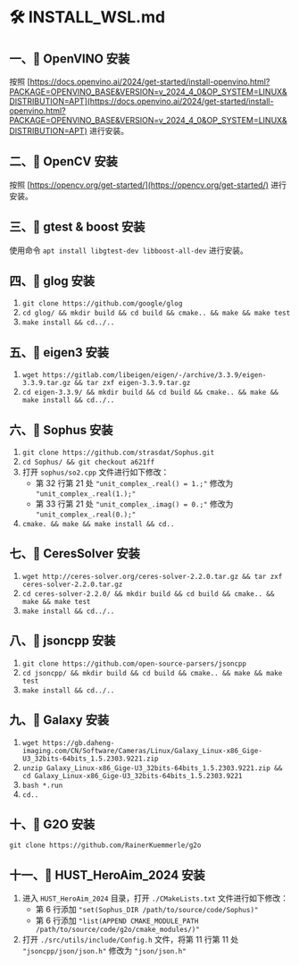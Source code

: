 # 🛠️ INSTALL_WSL.md

## 一、🎯 OpenVINO 安装
按照 [https://docs.openvino.ai/2024/get-started/install-openvino.html?PACKAGE=OPENVINO_BASE&VERSION=v_2024_4_0&OP_SYSTEM=LINUX&DISTRIBUTION=APT](https://docs.openvino.ai/2024/get-started/install-openvino.html?PACKAGE=OPENVINO_BASE&VERSION=v_2024_4_0&OP_SYSTEM=LINUX&DISTRIBUTION=APT) 进行安装。

## 二、🎯 OpenCV 安装
按照 [https://opencv.org/get-started/](https://opencv.org/get-started/) 进行安装。

## 三、🎯 gtest & boost 安装
使用命令 `apt install libgtest-dev libboost-all-dev` 进行安装。

## 四、🎯 glog 安装
1. `git clone https://github.com/google/glog`
2. `cd glog/ && mkdir build && cd build && cmake.. && make && make test`
3. `make install && cd../..`

## 五、🎯 eigen3 安装
1. `wget https://gitlab.com/libeigen/eigen/-/archive/3.3.9/eigen-3.3.9.tar.gz && tar zxf eigen-3.3.9.tar.gz`
2. `cd eigen-3.3.9/ && mkdir build && cd build && cmake.. && make && make install && cd../..`

## 六、🎯 Sophus 安装
1. `git clone https://github.com/strasdat/Sophus.git`
2. `cd Sophus/ && git checkout a621ff`
3. 打开 `sophus/so2.cpp` 文件进行如下修改：
   - 第 32 行第 21 处 `"unit_complex_.real() = 1.;"` 修改为 `"unit_complex_.real(1.);"`
   - 第 33 行第 21 处 `"unit_complex_.imag() = 0.;"` 修改为 `"unit_complex_.real(0.);"`
4. `cmake. && make && make install && cd..`

## 七、🎯 CeresSolver 安装
1. `wget http://ceres-solver.org/ceres-solver-2.2.0.tar.gz && tar zxf ceres-solver-2.2.0.tar.gz`
2. `cd ceres-solver-2.2.0/ && mkdir build && cd build && cmake.. && make && make test`
3. `make install && cd../..`

## 八、🎯 jsoncpp 安装
1. `git clone https://github.com/open-source-parsers/jsoncpp`
2. `cd jsoncpp/ && mkdir build && cd build && cmake.. && make && make test`
3. `make install && cd../..`

## 九、🎯 Galaxy 安装
1. `wget https://gb.daheng-imaging.com/CN/Software/Cameras/Linux/Galaxy_Linux-x86_Gige-U3_32bits-64bits_1.5.2303.9221.zip`
2. `unzip Galaxy_Linux-x86_Gige-U3_32bits-64bits_1.5.2303.9221.zip && cd Galaxy_Linux-x86_Gige-U3_32bits-64bits_1.5.2303.9221`
3. `bash *.run`
4. `cd..`

## 十、🎯 G2O 安装
`git clone https://github.com/RainerKuemmerle/g2o`

## 十一、🎯 HUST_HeroAim_2024 安装
1. 进入 `HUST_HeroAim_2024` 目录，打开 `./CMakeLists.txt` 文件进行如下修改：
   - 第 6 行添加 `"set(Sophus_DIR /path/to/source/code/Sophus)"`
   - 第 6 行添加 `"list(APPEND CMAKE_MODULE_PATH /path/to/source/code/g2o/cmake_modules/)"`
2. 打开 `./src/utils/include/Config.h` 文件，将第 11 行第 11 处 `"jsoncpp/json/json.h"` 修改为 `"json/json.h"`